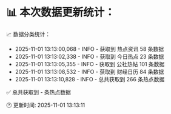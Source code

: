 📊 本次数据更新统计：
==========================

📈 数据分类统计：
- 2025-11-01 13:13:00,068 - INFO - 获取到 热点资讯 58 条数据
- 2025-11-01 13:13:02,338 - INFO - 获取到 今日热点 23 条数据
- 2025-11-01 13:13:05,355 - INFO - 获取到 公社热帖 101 条数据
- 2025-11-01 13:13:08,532 - INFO - 获取到 财经日历 84 条数据
- 2025-11-01 13:13:10,828 - INFO - 总共获取到 266 条热点数据

✅ 总共获取到 - 条热点数据

🕐 更新时间: 2025-11-01 13:13:11
